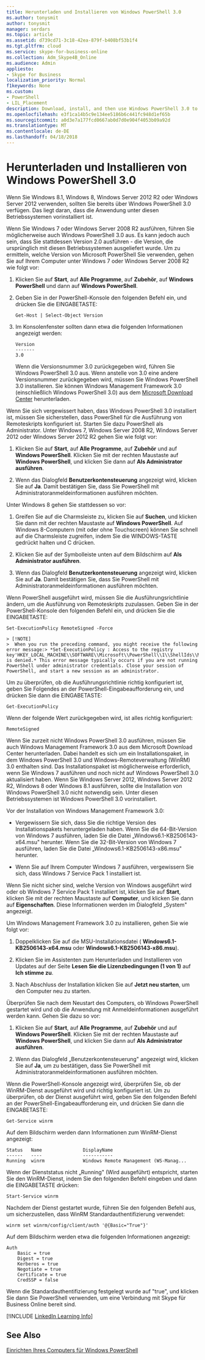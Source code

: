 ```yaml
---
title: Herunterladen und Installieren von Windows PowerShell 3.0
ms.author: tonysmit
author: tonysmit
manager: serdars
ms.topic: article
ms.assetid: d739cd71-3c18-42ea-879f-b408bf53b1f4
ms.tgt.pltfrm: cloud
ms.service: skype-for-business-online
ms.collection: Adm_Skype4B_Online
ms.audience: Admin
appliesto:
- Skype for Business
localization_priority: Normal
f1keywords: None
ms.custom:
- PowerShell
- LIL_Placement
description: Download, install, and then use Windows PowerShell 3.0 to create a remote PowerShell session that connects to Skype for Business Online.
ms.openlocfilehash: e3f1ca14b5c9e134ee5186b6c441fc948d1ef65b
ms.sourcegitcommit: a0d3e7a177fcd0667ab0d7d0e904f4053b09a92d
ms.translationtype: MT
ms.contentlocale: de-DE
ms.lasthandoff: 04/18/2018
---
```

# <a name="download-and-install-windows-powershell-30"></a>Herunterladen und Installieren von Windows PowerShell 3.0

Wenn Sie Windows 8.1, Windows 8, Windows Server 2012 R2 oder Windows Server 2012 verwenden, sollten Sie bereits über Windows PowerShell 3.0 verfügen. Das liegt daran, dass die Anwendung unter diesen Betriebssystemen vorinstalliert ist. 
  
Wenn Sie Windows 7 oder Windows Server 2008 R2 ausführen, führen Sie möglicherweise auch Windows PowerShell 3.0 aus. Es kann jedoch auch sein, dass Sie stattdessen Version 2.0 ausführen - die Version, die ursprünglich mit diesen Betriebssystemen ausgeliefert wurde. Um zu ermitteln, welche Version von Microsoft PowerShell Sie verwenden, gehen Sie auf Ihrem Computer unter Windows 7 oder Windows Server 2008 R2 wie folgt vor:
  
1. Klicken Sie auf **Start**, auf **Alle Programme**, auf **Zubehör**, auf **Windows PowerShell** und dann auf **Windows PowerShell**.
    
2. Geben Sie in der PowerShell-Konsole den folgenden Befehl ein, und drücken Sie die EINGABETASTE:
    
    ```
   Get-Host | Select-Object Version
   ```

3. Im Konsolenfenster sollten dann etwa die folgenden Informationen angezeigt werden:
    
    ```
    Version
    -------
    3.0
    ```

    Wenn die Versionsnummer 3.0 zurückgegeben wird, führen Sie Windows PowerShell 3.0 aus. Wenn anstelle von 3.0 eine andere Versionsnummer zurückgegeben wird, müssen Sie Windows PowerShell 3.0 installieren. Sie können Windows Management Framework 3.0 (einschließlich Windows PowerShell 3.0) aus dem [Microsoft Download Center](https://www.microsoft.com/en-us/download/details.aspx?id=34595) herunterladen.
  
Wenn Sie sich vergewissert haben, dass Windows PowerShell 3.0 installiert ist, müssen Sie sicherstellen, dass PowerShell für die Ausführung von Remoteskripts konfiguriert ist. Starten Sie dazu PowerShell als Administrator. Unter Windows 7, Windows Server 2008 R2, Windows Server 2012 oder Windows Server 2012 R2 gehen Sie wie folgt vor:
  
1. Klicken Sie auf **Start**, auf **Alle Programme**, auf **Zubehör** und auf **Windows PowerShell**. Klicken Sie mit der rechten Maustaste auf **Windows PowerShell**, und klicken Sie dann auf **Als Administrator ausführen**.
    
2. Wenn das Dialogfeld **Benutzerkontensteuerung** angezeigt wird, klicken Sie auf **Ja**. Damit bestätigen Sie, dass Sie PowerShell mit Administratoranmeldeinformationen ausführen möchten.
    
Unter Windows 8 gehen Sie stattdessen so vor:
  
1. Greifen Sie auf die Charmsleiste zu, klicken Sie auf **Suchen**, und klicken Sie dann mit der rechten Maustaste auf **Windows PowerShell**. Auf Windows 8-Computern (mit oder ohne Touchscreen) können Sie schnell auf die Charmsleiste zugreifen, indem Sie die WINDOWS-TASTE gedrückt halten und C drücken.
    
2. Klicken Sie auf der Symbolleiste unten auf dem Bildschirm auf **Als Administrator ausführen**.
    
3. Wenn das Dialogfeld **Benutzerkontensteuerung** angezeigt wird, klicken Sie auf **Ja**. Damit bestätigen Sie, dass Sie PowerShell mit Administratoranmeldeinformationen ausführen möchten.
    
Wenn PowerShell ausgeführt wird, müssen Sie die Ausführungsrichtlinie ändern, um die Ausführung von Remoteskripts zuzulassen. Geben Sie in der PowerShell-Konsole den folgenden Befehl ein, und drücken Sie die EINGABETASTE:
```
Set-ExecutionPolicy RemoteSigned -Force
```
    > [!NOTE]
    >  When you run the preceding command, you might receive the following error message:> *Set-ExecutionPolicy : Access to the registry key'HKEY_LOCAL_MACHINE\\SOFTWARE\\Microsoft\\PowerShell\\1\\ShellIds\\Micrsoft.PowerShell' is denied.* This error message typically occurs if you are not running PowerShell under administrator credentials. Close your session of PowerShell, and start a new session as an administrator. 
  
Um zu überprüfen, ob die Ausführungsrichtlinie richtig konfiguriert ist, geben Sie Folgendes an der PowerShell-Eingabeaufforderung ein, und drücken Sie dann die EINGABETASTE:
  
```
Get-ExecutionPolicy
```

Wenn der folgende Wert zurückgegeben wird, ist alles richtig konfiguriert:
  
```
RemoteSigned
```

Wenn Sie zurzeit nicht Windows PowerShell 3.0 ausführen, müssen Sie auch Windows Management Framework 3.0 aus dem Microsoft Download Center herunterladen. Dabei handelt es sich um ein Installationspaket, in dem Windows PowerShell 3.0 und Windows-Remoteverwaltung (WinRM) 3.0 enthalten sind. Das Installationspaket ist möglicherweise erforderlich, wenn Sie Windows 7 ausführen und noch nicht auf Windows PowerShell 3.0 aktualisiert haben. Wenn Sie Windows Server 2012, Windows Server 2012 R2, Windows 8 oder Windows 8.1 ausführen, sollte die Installation von Windows PowerShell 3.0 nicht notwendig sein. Unter diesen Betriebssystemen ist Windows PowerShell 3.0 vorinstalliert.
  
Vor der Installation von Windows Management Framework 3.0:
  
- Vergewissern Sie sich, dass Sie die richtige Version des Installationspakets heruntergeladen haben. Wenn Sie die 64-Bit-Version von Windows 7 ausführen, laden Sie die Datei „Windows6.1-KB2506143-x64.msu" herunter. Wenn Sie die 32-Bit-Version von Windows 7 ausführen, laden Sie die Datei „Windows6.1-KB2506143-x86.msu" herunter.
    
- Wenn Sie auf Ihrem Computer Windows 7 ausführen, vergewissern Sie sich, dass Windows 7 Service Pack 1 installiert ist.
    
Wenn Sie nicht sicher sind, welche Version von Windows ausgeführt wird oder ob Windows 7 Service Pack 1 installiert ist, klicken Sie auf **Start**, klicken Sie mit der rechten Maustaste auf **Computer**, und klicken Sie dann auf **Eigenschaften**. Diese Informationen werden im Dialogfeld „System" angezeigt.
  
Um Windows Management Framework 3.0 zu installieren, gehen Sie wie folgt vor:
  
1. Doppelklicken Sie auf die MSU-Installationsdatei ( **Windows6.1-KB2506143-x64.msu** oder **Windows6.1-KB2506143-x86.msu**).
    
2. Klicken Sie im Assistenten zum Herunterladen und Installieren von Updates auf der Seite **Lesen Sie die Lizenzbedingungen (1 von 1)** auf **Ich stimme zu**.
    
3. Nach Abschluss der Installation klicken Sie auf **Jetzt neu starten**, um den Computer neu zu starten.
    
Überprüfen Sie nach dem Neustart des Computers, ob Windows PowerShell gestartet wird und ob die Anwendung mit Anmeldeinformationen ausgeführt werden kann. Gehen Sie dazu so vor:
  
1. Klicken Sie auf **Start**, auf **Alle Programme**, auf **Zubehör** und auf **Windows PowerShell**. Klicken Sie mit der rechten Maustaste auf **Windows PowerShell**, und klicken Sie dann auf **Als Administrator ausführen**.
    
2. Wenn das Dialogfeld „Benutzerkontensteuerung" angezeigt wird, klicken Sie auf **Ja**, um zu bestätigen, dass Sie PowerShell mit Administratoranmeldeinformationen ausführen möchten.
    
Wenn die PowerShell-Konsole angezeigt wird, überprüfen Sie, ob der WinRM-Dienst ausgeführt wird und richtig konfiguriert ist. Um zu überprüfen, ob der Dienst ausgeführt wird, geben Sie den folgenden Befehl an der PowerShell-Eingabeaufforderung ein, und drücken Sie dann die EINGABETASTE:
  
```
Get-Service winrm
```

Auf dem Bildschirm werden dann Informationen zum WinRM-Dienst angezeigt:
  
```
Status   Name               DisplayName
------   ----               -----------
Running  winrm              Windows Remote Management (WS-Manag...
```

Wenn der Dienststatus nicht „Running" (Wird ausgeführt) entspricht, starten Sie den WinRM-Dienst, indem Sie den folgenden Befehl eingeben und dann die EINGABETASTE drücken:
  
```
Start-Service winrm
```

Nachdem der Dienst gestartet wurde, führen Sie den folgenden Befehl aus, um sicherzustellen, dass WinRM Standardauthentifizierung verwendet:
  
```
winrm set winrm/config/client/auth '@{Basic="True"}'
```

Auf dem Bildschirm werden etwa die folgenden Informationen angezeigt:
  
```
Auth
    Basic = true
    Digest = true
    Kerberos = true
    Negotiate = true
    Certificate = true
    CredSSP = false
```

Wenn die Standardauthentifizierung festgelegt wurde auf "true", und klicken Sie dann Sie PowerShell verwenden, um eine Verbindung mit Skype für Business Online bereit sind.
  
[!INCLUDE [LinkedIn Learning Info](../../common/office/linkedin-learning-info.md)]
   
## <a name="related-topics"></a>See Also
[Einrichten Ihres Computers für Windows PowerShell](set-up-your-computer-for-windows-powershell.md) 

  
 